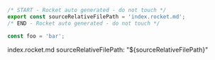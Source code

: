 ```js server
/* START - Rocket auto generated - do not touch */
export const sourceRelativeFilePath = 'index.rocket.md';
/* END - Rocket auto generated - do not touch */
```

```js script
const foo = 'bar';
```

index.rocket.md sourceRelativeFilePath: "${sourceRelativeFilePath}"
